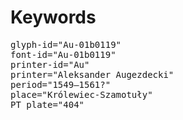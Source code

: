 # Keywords
<pre>
glyph-id="Au-01b0119"
font-id="Au-01b0119"
printer-id="Au"
printer="Aleksander Augezdecki"
period="1549–1561?"
place="Królewiec-Szamotuły"
PT plate="404"
</pre>
